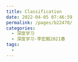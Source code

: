 ```yaml
---
title: Classification
date: 2022-04-05 07:46:59
permalink: /pages/b22470/
categories:
  - 深度学习
  - 深度学习-李宏毅2021春
tags:
  - 
---
```

